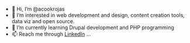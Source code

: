 - 👋 Hi, I’m @acookrojas
- 👀 I’m interested in web development and design, content creation tools, data viz and open source. 
- 🌱 I’m currently learning Drupal development and PHP programming
- 📫 Reach me through [LinkedIn](https://www.linkedin.com/in/amanda-cook-rojas/) ...

<!---
acookrojas/acookrojas is a ✨ special ✨ repository because its `README.md` (this file) appears on your GitHub profile.
You can click the Preview link to take a look at your changes.
--->
